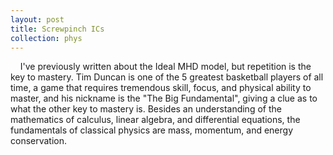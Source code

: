 ```yaml
---
layout: post
title: Screwpinch ICs
collection: phys
---
```

&nbsp;&nbsp;&nbsp;&nbsp;I've previously written about the Ideal MHD model, but repetition is the key to mastery. Tim Duncan is one of the 5 greatest basketball players of all time, a game that requires tremendous skill, focus, and physical ability to master, and his nickname is the "The Big Fundamental", giving a clue as to what the other key to mastery is. Besides an understanding of the mathematics of calculus, linear algebra, and differential equations, the fundamentals of classical physics are mass, momentum, and energy conservation. 

